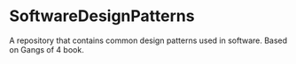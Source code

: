 # SoftwareDesignPatterns
 A repository that contains common design patterns used in software. Based on Gangs of 4 book. 
